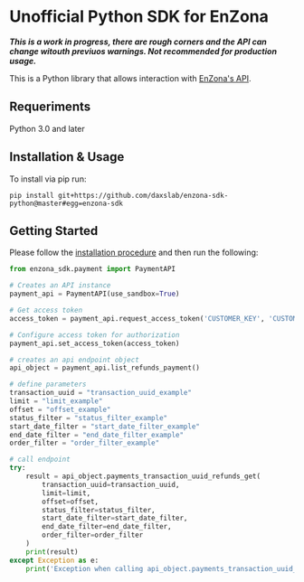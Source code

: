 # Unofficial Python SDK for EnZona

***This is a work in progress, there are rough corners and the 
API can change witouth previuos warnings. 
Not recommended for production usage.***

This is a Python library that allows interaction with 
[EnZona's API](https://api.enzona.net).

## Requeriments

Python 3.0 and later

## Installation & Usage

To install via pip run:

`pip install git+https://github.com/daxslab/enzona-sdk-python@master#egg=enzona-sdk`

## Getting Started

Please follow the [installation procedure](#installation--usage) and then run the following:

```python
from enzona_sdk.payment import PaymentAPI

# Creates an API instance
payment_api = PaymentAPI(use_sandbox=True)

# Get access token
access_token = payment_api.request_access_token('CUSTOMER_KEY', 'CUSTOMER_SECRET')

# Configure access token for authorization
payment_api.set_access_token(access_token)

# creates an api endpoint object
api_object = payment_api.list_refunds_payment()

# define parameters
transaction_uuid = "transaction_uuid_example"
limit = "limit_example"
offset = "offset_example"
status_filter = "status_filter_example"
start_date_filter = "start_date_filter_example"
end_date_filter = "end_date_filter_example"
order_filter = "order_filter_example"

# call endpoint
try:
    result = api_object.payments_transaction_uuid_refunds_get(
        transaction_uuid=transaction_uuid,
        limit=limit,
        offset=offset,
        status_filter=status_filter,
        start_date_filter=start_date_filter,
        end_date_filter=end_date_filter,
        order_filter=order_filter
    )
    print(result)
except Exception as e:
    print('Exception when calling api_object.payments_transaction_uuid_refunds_get: '+ str(e))

```
